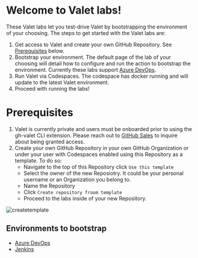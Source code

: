 # Welcome to Valet labs!
These Valet labs let you test-drive Valet by bootstrapping the environment of your choosing. The steps to get started with the Valet labs are:
1. Get access to Valet and create your own GitHub Repository. See [Prerequisites](#prerequisites) below.
2. Bootstrap your environment. The default page of the lab of your choosing will detail how to configure and run the action to bootstrap the environment. Currently these labs support [Azure DevOps](azure_devops).
3. Run Valet via Codespaces. The codespace has docker running and will update to the latest Valet environment.
4. Proceed with running the labs!

# Prerequisites
1. Valet is currently private and users must be onboarded prior to using the gh-valet CLI extension. Please reach out to [GitHub Sales](https://github.com/enterprise/contact) to inquire about being granted access.
2. Create your own GitHub Repository in your own GitHub Organization or under your user with Codespaces enabled using this Repository as a template. To do so: 
   - Navigate to the top of this Repository click `Use this template`
   - Select the owner of the new Reposiotry. It could be your personal username or an Organization you belong to.
   - Name the Repository
   - Click `Create repository froom template`
   - Proceed to the labs inside of your new Repository.

![createtemplate](https://user-images.githubusercontent.com/26442605/174847176-0e515fd3-8107-43e0-af33-70b1ece36d3b.png)

## Environments to bootstrap
- [Azure DevOps](azure_devops)
- [Jenkins](jenkins)

